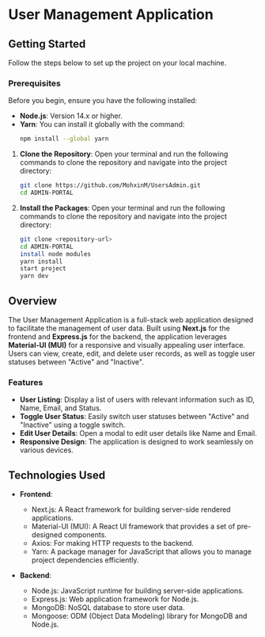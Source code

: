 # User Management Application

## Getting Started
Follow the steps below to set up the project on your local machine.

### Prerequisites
Before you begin, ensure you have the following installed:
- **Node.js**: Version 14.x or higher.
- **Yarn**: You can install it globally with the command:
  ```bash
  npm install --global yarn  
1. **Clone the Repository**:
   Open your terminal and run the following commands to clone the repository and navigate into the project directory:
   ```bash
   git clone https://github.com/MohxinM/UsersAdmin.git
   cd ADMIN-PORTAL
1. **Install the Packages**:
   Open your terminal and run the following commands to clone the repository and navigate into the project directory:
   ```bash
   git clone <repository-url>
   cd ADMIN-PORTAL
   install node modules
   yarn install
   start project
   yarn dev


## Overview
The User Management Application is a full-stack web application designed to facilitate the management of user data. Built using **Next.js** for the frontend and **Express.js** for the backend, the application leverages **Material-UI (MUI)** for a responsive and visually appealing user interface. Users can view, create, edit, and delete user records, as well as toggle user statuses between "Active" and "Inactive".

### Features
- **User Listing**: Display a list of users with relevant information such as ID, Name, Email, and Status.
- **Toggle User Status**: Easily switch user statuses between "Active" and "Inactive" using a toggle switch.
- **Edit User Details**: Open a modal to edit user details like Name and Email.
- **Responsive Design**: The application is designed to work seamlessly on various devices.

## Technologies Used
- **Frontend**:
  - Next.js: A React framework for building server-side rendered applications.
  - Material-UI (MUI): A React UI framework that provides a set of pre-designed components.
  - Axios: For making HTTP requests to the backend.
  - Yarn: A package manager for JavaScript that allows you to manage project dependencies efficiently.

- **Backend**:
  - Node.js: JavaScript runtime for building server-side applications.
  - Express.js: Web application framework for Node.js.
  - MongoDB: NoSQL database to store user data.
  - Mongoose: ODM (Object Data Modeling) library for MongoDB and Node.js.


